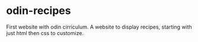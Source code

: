 # odin-recipes
First website with odin cirriculum.
A website to display recipes, starting with just html then css to customize.
